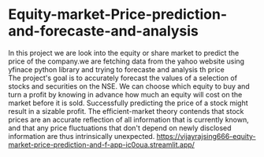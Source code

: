# Equity-market-Price-prediction-and-forecaste-and-analysis
In this project we are look into the equity or share market to predict the price of the company.we are fetching data from the yahoo website using yfinace python library and trying to forecaste and analysis th price  
The project's goal is to accurately forecast the values of a selection of stocks and securities on the NSE. We can choose which equity to buy and turn a profit by knowing in advance how much an equity will cost on the market before it is sold. Successfully predicting the price of a stock might result in a sizable profit. The efficient-market theory contends that stock prices are an accurate reflection of all information that is currently known, and that any price fluctuations that don't depend on newly disclosed information are thus intrinsically unexpected. 
https://vijayrajsing666-equity-market-price-prediction-and-f-app-ic0oua.streamlit.app/
